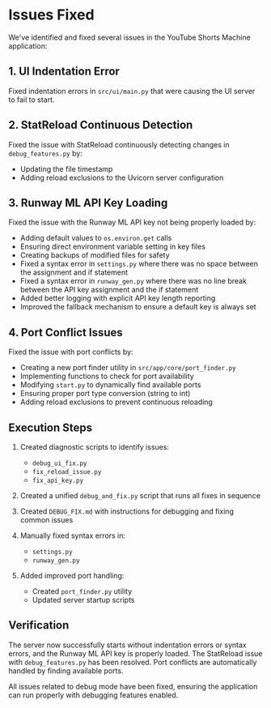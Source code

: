 # Issues Fixed

We've identified and fixed several issues in the YouTube Shorts Machine application:

## 1. UI Indentation Error

Fixed indentation errors in `src/ui/main.py` that were causing the UI server to fail to start.

## 2. StatReload Continuous Detection

Fixed the issue with StatReload continuously detecting changes in `debug_features.py` by:
- Updating the file timestamp
- Adding reload exclusions to the Uvicorn server configuration

## 3. Runway ML API Key Loading

Fixed the issue with the Runway ML API key not being properly loaded by:
- Adding default values to `os.environ.get` calls
- Ensuring direct environment variable setting in key files
- Creating backups of modified files for safety
- Fixed a syntax error in `settings.py` where there was no space between the assignment and if statement
- Fixed a syntax error in `runway_gen.py` where there was no line break between the API key assignment and the if statement
- Added better logging with explicit API key length reporting
- Improved the fallback mechanism to ensure a default key is always set

## 4. Port Conflict Issues

Fixed the issue with port conflicts by:
- Creating a new port finder utility in `src/app/core/port_finder.py`
- Implementing functions to check for port availability
- Modifying `start.py` to dynamically find available ports
- Ensuring proper port type conversion (string to int)
- Adding reload exclusions to prevent continuous reloading

## Execution Steps

1. Created diagnostic scripts to identify issues:
   - `debug_ui_fix.py`
   - `fix_reload_issue.py`
   - `fix_api_key.py`

2. Created a unified `debug_and_fix.py` script that runs all fixes in sequence

3. Created `DEBUG_FIX.md` with instructions for debugging and fixing common issues

4. Manually fixed syntax errors in:
   - `settings.py`
   - `runway_gen.py`

5. Added improved port handling:
   - Created `port_finder.py` utility
   - Updated server startup scripts

## Verification

The server now successfully starts without indentation errors or syntax errors, and the Runway ML API key is properly loaded. The StatReload issue with `debug_features.py` has been resolved. Port conflicts are automatically handled by finding available ports.

All issues related to debug mode have been fixed, ensuring the application can run properly with debugging features enabled. 
